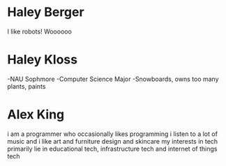 # Haley Berger
I like robots! Woooooo


# Haley Kloss

-NAU Sophmore
-Computer Science Major
-Snowboards, owns too many plants, paints

# Alex King
i am a programmer who occasionally likes programming
i listen to a lot of music and i like art and furniture design and skincare
my interests in tech primarily lie in educational tech, infrastructure tech
and internet of things tech
